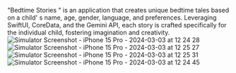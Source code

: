 "Bedtime Stories " is an application that creates unique bedtime tales based on a child' s name, age, gender, language, and preferences. Leveraging SwiftUI, CoreData, and the Gemini API, each story is crafted specifically for the individual child, fostering imagination and creativity.
![Simulator Screenshot - iPhone 15 Pro - 2024-03-03 at 12 24 28](https://github.com/enestalhaucar/BedtimeStories/assets/98631709/a9b7f2ad-0c2f-4c12-aaa9-0f60c252b5f1)
![Simulator Screenshot - iPhone 15 Pro - 2024-03-03 at 12 25 27](https://github.com/enestalhaucar/BedtimeStories/assets/98631709/5436d894-6f9c-46ce-9c81-c00d1f1c3d0f)
![Simulator Screenshot - iPhone 15 Pro - 2024-03-03 at 12 25 31](https://github.com/enestalhaucar/BedtimeStories/assets/98631709/667be8a6-65eb-4e23-a38a-696a6648225d)
![Simulator Screenshot - iPhone 15 Pro - 2024-03-03 at 12 24 45](https://github.com/enestalhaucar/BedtimeStories/assets/98631709/05caa198-a78d-4bc4-8fc7-2da6a67cbe72)

